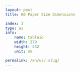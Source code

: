 ```yaml
---
layout: post
title: B0 Paper Size Dimensions

index: 3
type: us
info:
    name: tabloid
    width: 279
    height: 432
    unit: mm

permalink: /en/us/:slug/
---
```



